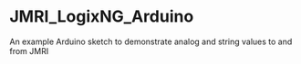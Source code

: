 # JMRI_LogixNG_Arduino
An example Arduino sketch to demonstrate analog and string values to and from JMRI
